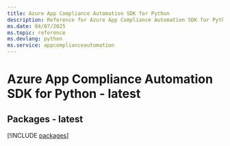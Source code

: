 ```yaml
---
title: Azure App Compliance Automation SDK for Python
description: Reference for Azure App Compliance Automation SDK for Python
ms.date: 04/07/2025
ms.topic: reference
ms.devlang: python
ms.service: appcomplianceautomation
---
```

# Azure App Compliance Automation SDK for Python - latest
## Packages - latest
[!INCLUDE [packages](app-compliance-automation-index.md)]